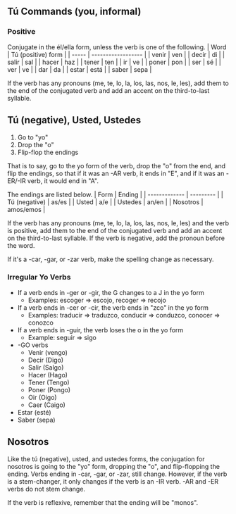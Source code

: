 ## Tú Commands (you, informal)
### Positive
Conjugate in the él/ella form, unless the verb is one of the following.
| Word  | Tú (positive) form |
| ----- | ------------------ |
| venir | ven                |
| decir | di                 |
| salir | sal                |
| hacer | haz                |
| tener | ten                |
| ir    | ve                 |
| poner | pon                |
| ser   | sé                 |
| ver   | ve                 |
| dar   | da                 |
| estar | está               |
| saber | sepa               |

If the verb has any pronouns (me, te, lo, la, los, las, nos, le, les), add them to the end of the conjugated verb and add an accent on the third-to-last syllable.

## Tú (negative), Usted, Ustedes
1. Go to "yo"
2. Drop the "o"
3. Flip-flop the endings

That is to say, go to the yo form of the verb, drop the "o" from the end, and flip the endings, so that if it was an -AR verb, it ends in "E", and if it was an -ER/-IR verb, it would end in "A".

The endings are listed below.
| Form          | Ending    |
| ------------- | --------- |
| Tú (negative) | as/es     |
| Usted         | a/e       |
| Ustedes       | an/en     |
| Nosotros      | amos/emos |

If the verb has any pronouns (me, te, lo, la, los, las, nos, le, les) and the verb is positive, add them to the end of the conjugated verb and add an accent on the third-to-last syllable. If the verb is negative, add the pronoun before the word.

If it's a -car, -gar, or -zar verb, make the spelling change as necessary.

### Irregular Yo Verbs
- If a verb ends in -ger or -gir, the G changes to a J in the yo form
  - Examples: escoger => escojo, recoger => recojo
- If a verb ends in -cer or -cir, the verb ends in "zco" in the yo form
  - Examples: traducir => traduzco, conducir => conduzco, conocer => conozco
- If a verb ends in -guir, the verb loses the o in the yo form
  - Example: seguir => sigo
- -GO verbs
  - Venir (vengo)
  - Decir (Digo)
  - Salir (Salgo)
  - Hacer (Hago)
  - Tener (Tengo)
  - Poner (Pongo)
  - Oir (Oigo)
  - Caer (Caigo)
- Estar (esté)
- Saber (sepa)

## Nosotros
Like the tú (negative), usted, and ustedes forms, the conjugation for nosotros is going to the "yo" form, dropping the "o", and flip-flopping the ending. Verbs ending in -car, -gar, or -zar, still change. However, if the verb is a stem-changer, it only changes if the verb is an -IR verb. -AR and -ER verbs do not stem change.

If the verb is reflexive, remember that the ending will be "monos".